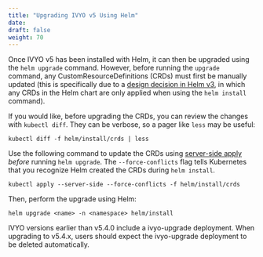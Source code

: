 ```yaml
---
title: "Upgrading IVYO v5 Using Helm"
date:
draft: false
weight: 70
---
```


Once IVYO v5 has been installed with Helm, it can then be upgraded using the `helm upgrade` command.
However, before running the `upgrade` command, any CustomResourceDefinitions (CRDs) must first be
manually updated (this is specifically due to a [design decision in Helm v3][helm-crd-limits],
in which any CRDs in the Helm chart are only applied when using the `helm install` command).

[helm-crd-limits]: https://helm.sh/docs/topics/charts/#limitations-on-crds

If you would like, before upgrading the CRDs, you can review the changes with
`kubectl diff`. They can be verbose, so a pager like `less` may be useful:

```shell
kubectl diff -f helm/install/crds | less
```

Use the following command to update the CRDs using
[server-side apply](https://kubernetes.io/docs/reference/using-api/server-side-apply/)
_before_ running `helm upgrade`. The `--force-conflicts` flag tells Kubernetes that you recognize
Helm created the CRDs during `helm install`.

```shell
kubectl apply --server-side --force-conflicts -f helm/install/crds
```

Then, perform the upgrade using Helm:

```shell
helm upgrade <name> -n <namespace> helm/install
```
IVYO versions earlier than v5.4.0 include a ivyo-upgrade deployment. When upgrading to v5.4.x, users
should expect the ivyo-upgrade deployment to be deleted automatically.
